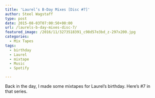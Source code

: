 ```yaml
---
title: 'Laurel’s B-Day Mixes [Disc #7]'
author: Steel Wagstaff
type: post
date: 2015-08-03T07:00:50+00:00
url: /laurels-b-day-mixes-disc-7/
featured_image: /2016/11/3273518391_c98d57e3bd_z-297x200.jpg
categories:
  - Mix Tapes
tags:
  - birthday
  - Laurel
  - mixtape
  - Music
  - Spotify

---
```

Back in the day, I made some mixtapes for Laurel&#8217;s birthday. Here&#8217;s #7 in that series.